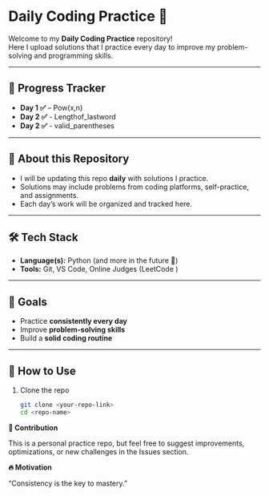 # Daily Coding Practice 🚀

Welcome to my **Daily Coding Practice** repository!  
Here I upload solutions that I practice every day to improve my problem-solving and programming skills.  

---

## 📅 Progress Tracker

- **Day 1 ✅** – Pow(x,n)
- **Day 2 ✅** - Lengthof_lastword
- **Day 2 ✅** - valid_parentheses

---

## 📌 About this Repository
- I will be updating this repo **daily** with solutions I practice.  
- Solutions may include problems from coding platforms, self-practice, and assignments.  
- Each day’s work will be organized and tracked here.  

---

## 🛠️ Tech Stack
- **Language(s):** Python (and more in the future 🚀)  
- **Tools:** Git, VS Code, Online Judges (LeetCode )

---

## 🎯 Goals
- Practice **consistently every day**  
- Improve **problem-solving skills**  
- Build a **solid coding routine**  

---

## 📖 How to Use
1. Clone the repo  
   ```bash
   git clone <your-repo-link>
   cd <repo-name>
   
**🙌 Contribution**

This is a personal practice repo, but feel free to suggest improvements, optimizations, or new challenges in the Issues section.

**🔥 Motivation**

“Consistency is the key to mastery.”
